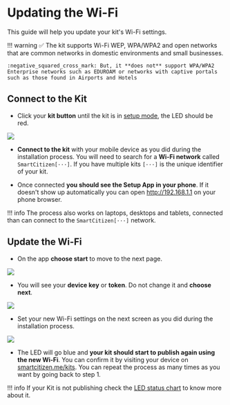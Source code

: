 # Updating the Wi-Fi

This guide will help you update your kit's Wi-Fi settings.

!!! warning
	:white_check_mark: The kit supports Wi-Fi WEP, WPA/WPA2 and open networks that are common networks in domestic environments and small businesses.

	:negative_squared_cross_mark: But, it **does not** support WPA/WPA2 Enterprise networks such as EDUROAM or networks with captive portals such as those found in Airports and Hotels

## Connect to the Kit

- Click your **kit button** until the kit is in [setup mode](/hardware/kit/features/#setup-mode), the LED should be red.

![](/assets/images/sck-setup.jpg)

- **Connect to the kit** with your mobile device as you did during the installation process. You will need to search for a **Wi-Fi network** called `SmartCitizen[···]`. If you have multiple kits `[···]` is the unique identifier of your kit.

- Once connected **you should see the Setup App in your phone**. If it doesn't show up automatically you can open http://192.168.1.1 on your phone browser.

!!! info
	The process also works on laptops, desktops and tablets, connected than can connect to the `SmartCitizen[···]` network.

## Update the Wi-Fi

- On the app **choose start** to move to the next page.

![](/assets/images/onboarding-phone.png)

- You will see your **device key** or **token**. Do not change it and **choose next**.

![](/assets/images/onboarding-token.png)

- Set your new Wi-Fi settings on the next screen as you did during the installation process.

![](/assets/images/onboarding-wifi.png)

- The LED will go blue and **your kit should start to publish again using the new Wi-Fi**. You can confirm it by visiting your device on [smartcitizen.me/kits](https://smartcitizen.me/kits). You can repeat the process as many times as you want by going back to step 1.

!!! info
	If your Kit is not publishing check the [LED status chart](/hardware/kit/features/#operation-modes) to know more about it.